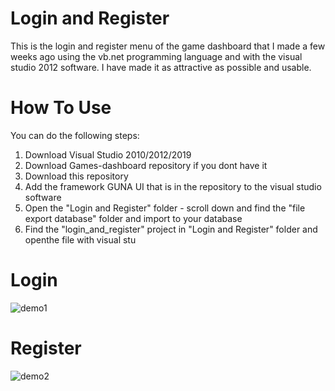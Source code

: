 # Login and Register
This is the login and register menu of the game dashboard that I made a few weeks ago using the vb.net programming language and with the visual studio 2012 software. I have made it as attractive as possible and usable.

# How To Use
You can do the following steps:
1. Download Visual Studio 2010/2012/2019
2. Download Games-dashboard repository if you dont have it 
3. Download this repository
4. Add the framework GUNA UI that is in the repository to the visual studio software
5. Open the "Login and Register" folder - scroll down and find the "file export database" folder and import to your database
6. Find the "login_and_register" project in "Login and Register" folder and openthe file with visual stu

# Login
![demo1](https://user-images.githubusercontent.com/84588706/140851958-8fed1849-97ba-4366-87d4-161e180b8239.png)

# Register
![demo2](https://user-images.githubusercontent.com/84588706/140851968-b044e3c7-2480-4c65-96b7-0b4bc1a59528.png)
